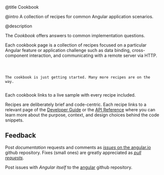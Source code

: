 @title
Cookbook

@intro
A collection of recipes for common Angular application scenarios.

@description


The *Cookbook* offers answers to common implementation questions.

Each cookbook page is a collection of recipes focused on a particular Angular feature or application challenge
such as data binding, cross-component interaction, and communicating with a remote server via HTTP.


~~~ {.l-sub-section}



The cookbook is just getting started. Many more recipes are on the way.


~~~



Each cookbook links to a live sample with every recipe included.

Recipes are deliberately brief and code-centric.
Each recipe links to a relevant page of the [Developer Guide](guide) or the
[API Reference](api) where you can learn more about
the purpose, context, and design choices behind the code snippets.

## Feedback

Post *documentation* requests and comments as
<a href="https://github.com/angular/angular.io/issues" target="_blank" title="Documentation issues on github">
<i>issues</i> on the angular.io</a> github repository.
Fixes (small ones) are greatly appreciated as
<a href="https://github.com/angular/angular.io/pulls" target="_blank" title="Documentation PRs on github">
<i>pull requests</i></a>.

Post issues with *Angular itself* to the [angular](https://github.com/angular/angular) github repository.